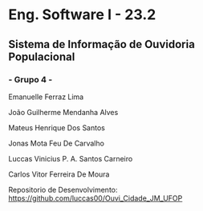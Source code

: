 ﻿# Eng. Software I - 23.2

## Sistema de Informação de Ouvidoria Populacional

### - Grupo 4 -
Emanuelle Ferraz Lima

João Guilherme Mendanha Alves

Mateus Henrique Dos Santos

Jonas Mota Feu De Carvalho

Luccas Vinicius P. A. Santos Carneiro

Carlos Vitor Ferreira De Moura

Repositorio de Desenvolvimento: https://github.com/luccas00/Ouvi_Cidade_JM_UFOP
